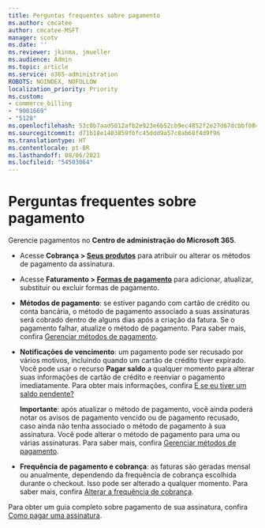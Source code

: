 ```yaml
---
title: Perguntas frequentes sobre pagamento
ms.author: cmcatee
author: cmcatee-MSFT
manager: scotv
ms.date: ''
ms.reviewer: jkinma, jmueller
ms.audience: Admin
ms.topic: article
ms.service: o365-administration
ROBOTS: NOINDEX, NOFOLLOW
localization_priority: Priority
ms.custom:
- commerce_billing
- "9001669"
- "5128"
ms.openlocfilehash: 53c0b7aad5012afb2e923e6b52cb9ec4852f2e27d67dcbbf0845616a0a8e64ad
ms.sourcegitcommit: d71b18e1403859fbfc45ddd9a57c8ab68f4d9f96
ms.translationtype: HT
ms.contentlocale: pt-BR
ms.lasthandoff: 08/06/2021
ms.locfileid: "54503064"
---
```

# <a name="payment-faq"></a>Perguntas frequentes sobre pagamento

Gerencie pagamentos no **Centro de administração do Microsoft 365**.

- Acesse **Cobrança > [Seus produtos](https://go.microsoft.com/fwlink/p/?linkid=842054)** para atribuir ou alterar os métodos de pagamento da assinatura.
- Acesse **Faturamento > [Formas de pagamento](https://go.microsoft.com/fwlink/p/?linkid=2018806)** para adicionar, atualizar, substituir ou excluir formas de pagamento.

- **Métodos de pagamento**: se estiver pagando com cartão de crédito ou conta bancária, o método de pagamento associado a suas assinaturas será cobrado dentro de alguns dias após a criação da fatura. Se o pagamento falhar, atualize o método de pagamento. Para saber mais, confira [Gerenciar métodos de pagamento](/microsoft-365/commerce/billing-and-payments/manage-payment-methods).

- **Notificações de vencimento**: um pagamento pode ser recusado por vários motivos, incluindo quando um cartão de crédito tiver expirado. Você pode usar o recurso **Pagar saldo** a qualquer momento para alterar suas informações de cartão de crédito e reenviar o pagamento imediatamente. Para obter mais informações, confira [E se eu tiver um saldo pendente?](/microsoft-365/commerce/billing-and-payments/pay-for-your-subscription#what-if-i-have-an-outstanding-balance)

    **Importante**: após atualizar o método de pagamento, você ainda poderá notar os avisos de pagamento vencido ou de pagamento recusado, caso ainda não tenha associado o método de pagamento à sua assinatura. Você pode alterar o método de pagamento para uma ou várias assinaturas. Para saber mais, confira [Gerenciar métodos de pagamento](/microsoft-365/commerce/billing-and-payments/manage-payment-methods).

- **Frequência de pagamento e cobrança**: as faturas são geradas mensal ou anualmente, dependendo da frequência de cobrança escolhida durante o checkout. Isso pode ser alterado a qualquer momento. Para saber mais, confira [Alterar a frequência de cobrança](/microsoft-365/commerce/billing-and-payments/change-payment-frequency).

Para obter um guia completo sobre pagamento de sua assinatura, confira [Como pagar uma assinatura](/microsoft-365/commerce/billing-and-payments/pay-for-your-subscription).
